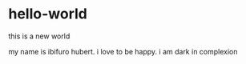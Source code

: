 # hello-world
this is a new world

my name is ibifuro hubert. i love to be happy.
i am dark in complexion
